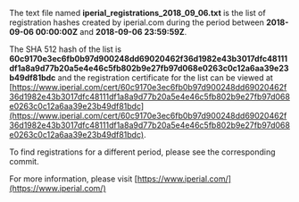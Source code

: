 The text file named **iperial_registrations_2018_09_06.txt** is the list of registration hashes created by iperial.com during the period between **2018-09-06 00:00:00Z** and **2018-09-06 23:59:59Z**.

The SHA 512 hash of the list is **60c9170e3ec6fb0b97d900248dd69020462f36d1982e43b3017dfc48111df1a8a9d77b20a5e4e46c5fb802b9e27fb97d068e0263c0c12a6aa39e23b49df81bdc** and the registration certificate for the list can be viewed at [https://www.iperial.com/cert/60c9170e3ec6fb0b97d900248dd69020462f36d1982e43b3017dfc48111df1a8a9d77b20a5e4e46c5fb802b9e27fb97d068e0263c0c12a6aa39e23b49df81bdc](https://www.iperial.com/cert/60c9170e3ec6fb0b97d900248dd69020462f36d1982e43b3017dfc48111df1a8a9d77b20a5e4e46c5fb802b9e27fb97d068e0263c0c12a6aa39e23b49df81bdc).

To find registrations for a different period, please see the corresponding commit.

For more information, please visit [https://www.iperial.com/](https://www.iperial.com/)

